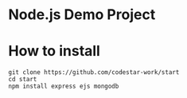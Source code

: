 # Node.js Demo Project


# How to install
```
git clone https://github.com/codestar-work/start
cd start
npm install express ejs mongodb
```
